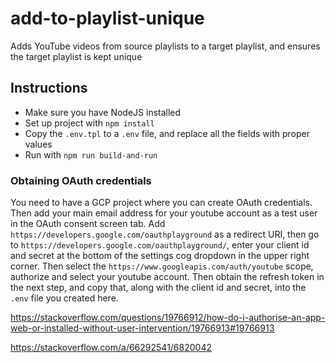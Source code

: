 # add-to-playlist-unique

Adds YouTube videos from source playlists to a target playlist, and ensures the target playlist is kept unique

## Instructions

- Make sure you have NodeJS installed
- Set up project with `npm install`
- Copy the `.env.tpl` to a `.env` file, and replace all the fields with proper values
- Run with `npm run build-and-run`

### Obtaining OAuth credentials

You need to have a GCP project where you can create OAuth credentials. Then add your main email address for your youtube account as a test user in the OAuth consent screen tab. Add `https://developers.google.com/oauthplayground` as a redirect URI, then go to `https://developers.google.com/oauthplayground/`, enter your client id and secret at the bottom of the settings cog dropdown in the upper right corner.
Then select the `https://www.googleapis.com/auth/youtube` scope, authorize and select your youtube account. Then obtain the refresh token in the next step, and copy that, along with the client id and secret, into the `.env` file you created here.

https://stackoverflow.com/questions/19766912/how-do-i-authorise-an-app-web-or-installed-without-user-intervention/19766913#19766913

https://stackoverflow.com/a/66292541/6820042

